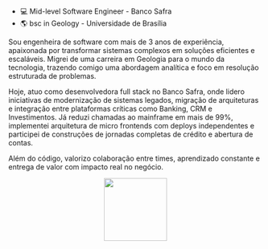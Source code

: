 - :computer: Mid-level Software Engineer - Banco Safra
- :earth_americas: bsc in Geology - Universidade de Brasília

Sou engenheira de software com mais de 3 anos de experiência, apaixonada por transformar sistemas complexos em soluções eficientes e escaláveis. Migrei de uma carreira em Geologia para o mundo da tecnologia, trazendo comigo uma abordagem analítica e foco em resolução estruturada de problemas.

Hoje, atuo como desenvolvedora full stack no Banco Safra, onde lidero iniciativas de modernização de sistemas legados, migração de arquiteturas e integração entre plataformas críticas como Banking, CRM e Investimentos. Já reduzi chamadas ao mainframe em mais de 99%, implementei arquitetura de micro frontends com deploys independentes e participei de construções de jornadas completas de crédito e abertura de contas.

Além do código, valorizo colaboração entre times, aprendizado constante e entrega de valor com impacto real no negócio.

<div align="center">
  <a href="https://github.com/luizacampello">
  <img  height="125em" src="https://github-readme-stats.vercel.app/api/top-langs/?username=luizacampello&layout=compact&include_all_commits=true&langs_count=7&theme=nord&hide_title=true"/>
</div>
